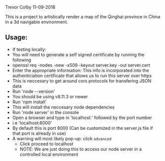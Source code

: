 Trevor Colby
11-09-2018

This is a project to artistically render a map of the Qinghai province in China in a 3d navigable environment.

Usage: 
-----------------
- If testing locally:
 - You will need to generate a self signed certificate by running the following
  - openssl req -nodes -new -x509 -keyout server.key -out server.cert
  - Enter the appropriate information: This info is incorporated into the authenticiation certificate that allows us to run this server over https
  - This is neccesary to get around cors protocols for transfering JSON data
 - Run 'node --version'
  - You should be using v8.11.3 or newer 
 - Run 'npm install'
  - This will install the neccesary node dependencies
 - Run 'node server' in the console
 - Open a browser and type in 'localhost:' followed by the port number
  - i.e 'localhost:8000'
  - By default this is port 8000 (Can be customized in the server.js file if that port is already in use)
- A warning will most likely pop-up: click `advanced`
  - Click proceed to localhost
  - NOTE: We are just doing this to access our node server in a controlled local environment
